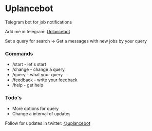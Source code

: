 # Uplancebot
Telegram bot for job notifications

Add me in telegram: [Uplancebot]

Set a query for search -> Get a messages with new jobs by your query

### Commands

- /start - let's start
- /change - change a query
- /query - what your query
- /feedback - write your feedback
- /help - get help

### Todo's

- More options for query
- Change a interval of updates



Follow for updates in twitter: [@uplancebot]

[@uplancebot]:https://twitter.com/uplancebot
[Uplancebot]:https://telegram.me/uplancebot
